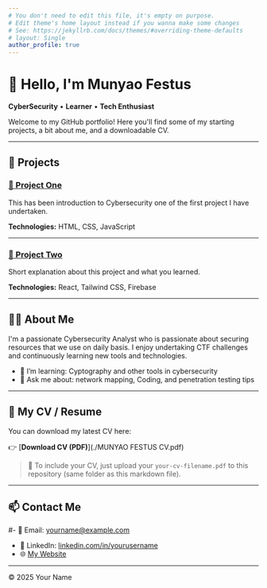 ```yaml
---
# You don't need to edit this file, it's empty on purpose.
# Edit theme's home layout instead if you wanna make some changes
# See: https://jekyllrb.com/docs/themes/#overriding-theme-defaults
# layout: Single
author_profile: true
---
```


# 👋 Hello, I'm Munyao Festus

**CyberSecurity** • **Learner** • **Tech Enthusiast**

Welcome to my  GitHub portfolio! Here you'll find some of my starting projects, a bit about me, and a downloadable CV.

---

## 🚀 Projects

### [🔗 Project One](https://github.com/yourusername/project-one)
This has been introduction to Cybersecurity one of the first project I have undertaken.

**Technologies:** HTML, CSS, JavaScript

---

### [🔗 Project Two](https://github.com/yourusername/project-two)
Short explanation about this project and what you learned.

**Technologies:** React, Tailwind CSS, Firebase

---

## 👨‍💻 About Me

I'm a passionate Cybersecurity Analyst who is passionate about securing resources that we use on  daily basis. I enjoy undertaking CTF challenges and continuously learning new tools and technologies.
  
- 🌱 I’m learning: Cyptography and other tools in cybersecurity
- 💬 Ask me about: network mapping, Coding, and penetration testing tips

---

## 📄 My CV / Resume

You can download my latest CV here:

👉 [**Download CV (PDF)**](./MUNYAO FESTUS CV.pdf)

> 📌 To include your CV, just upload your `your-cv-filename.pdf` to this repository (same folder as this markdown file).



---

## 📫 Contact Me

#- 📧 Email: [yourname@example.com](mailto:Festuskaleli44@gmail.com)  
- 💼 LinkedIn: [linkedin.com/in/yourusername](www.linkedin.com/in/munyao-mwendwa-9871211a9)  
- 🌐 [My Website](https://sites.google.com/view/munyao-festus/project-page)


---

© 2025 Your Name
